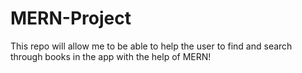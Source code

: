 # MERN-Project
This repo will allow me to be able to help the user to find and search through books in the app with the help of MERN!
